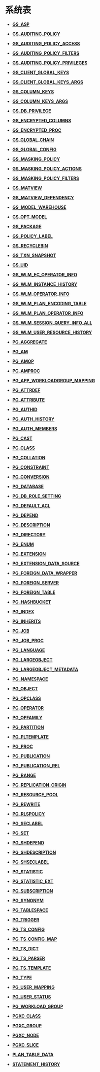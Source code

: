 # 系统表

-   **[GS\_ASP](GS_ASP.md)**

-   **[GS\_AUDITING\_POLICY](GS_AUDITING_POLICY.md)**

-   **[GS\_AUDITING\_POLICY\_ACCESS](GS_AUDITING_POLICY_ACCESS.md)**

-   **[GS\_AUDITING\_POLICY\_FILTERS](GS_AUDITING_POLICY_FILTERS.md)**

-   **[GS\_AUDITING\_POLICY\_PRIVILEGES](GS_AUDITING_POLICY_PRIVILEGES.md)**

-   **[GS\_CLIENT\_GLOBAL\_KEYS](GS_CLIENT_GLOBAL_KEYS.md)**

-   **[GS\_CLIENT\_GLOBAL\_KEYS\_ARGS](GS_CLIENT_GLOBAL_KEYS_ARGS.md)**

-   **[GS\_COLUMN\_KEYS](GS_COLUMN_KEYS.md)**

-   **[GS\_COLUMN\_KEYS\_ARGS](GS_COLUMN_KEYS_ARGS.md)**

-   **[GS\_DB\_PRIVILEGE](GS_DB_PRIVILEGE.md)**

-   **[GS\_ENCRYPTED\_COLUMNS](GS_ENCRYPTED_COLUMNS.md)**

-   **[GS\_ENCRYPTED\_PROC](GS_ENCRYPTED_PROC.md)**

-   **[GS\_GLOBAL\_CHAIN](GS_GLOBAL_CHAIN.md)**

-   **[GS\_GLOBAL\_CONFIG](GS_GLOBAL_CONFIG.md)**

-   **[GS\_MASKING\_POLICY](GS_MASKING_POLICY.md)**

-   **[GS\_MASKING\_POLICY\_ACTIONS](GS_MASKING_POLICY_ACTIONS.md)**

-   **[GS\_MASKING\_POLICY\_FILTERS](GS_MASKING_POLICY_FILTERS.md)**

-   **[GS\_MATVIEW](GS_MATVIEW.md)**

-   **[GS\_MATVIEW\_DEPENDENCY](GS_MATVIEW_DEPENDENCY.md)**

-   **[GS\_MODEL\_WAREHOUSE](GS_MODEL_WAREHOUSE.md)**

-   **[GS\_OPT\_MODEL](GS_OPT_MODEL.md)**

-   **[GS\_PACKAGE](GS_PACKAGE.md)**

-   **[GS\_POLICY\_LABEL](GS_POLICY_LABEL.md)**

-   **[GS\_RECYCLEBIN](GS_RECYCLEBIN.md)**

-   **[GS\_TXN\_SNAPSHOT](GS_TXN_SNAPSHOT.md)**

-   **[GS\_UID](GS_UID.md)**

-   **[GS\_WLM\_EC\_OPERATOR\_INFO](GS_WLM_EC_OPERATOR_INFO.md)**

-   **[GS\_WLM\_INSTANCE\_HISTORY](GS_WLM_INSTANCE_HISTORY.md)**

-   **[GS\_WLM\_OPERATOR\_INFO](GS_WLM_OPERATOR_INFO.md)**

-   **[GS\_WLM\_PLAN\_ENCODING\_TABLE](GS_WLM_PLAN_ENCODING_TABLE.md)**

-   **[GS\_WLM\_PLAN\_OPERATOR\_INFO](GS_WLM_PLAN_OPERATOR_INFO.md)**

-   **[GS\_WLM\_SESSION\_QUERY\_INFO\_ALL](GS_WLM_SESSION_QUERY_INFO_ALL.md)**

-   **[GS\_WLM\_USER\_RESOURCE\_HISTORY](GS_WLM_USER_RESOURCE_HISTORY.md)**

-   **[PG\_AGGREGATE](PG_AGGREGATE.md)**

-   **[PG\_AM](PG_AM.md)**

-   **[PG\_AMOP](PG_AMOP.md)**

-   **[PG\_AMPROC](PG_AMPROC.md)**

-   **[PG\_APP\_WORKLOADGROUP\_MAPPING](PG_APP_WORKLOADGROUP_MAPPING.md)**

-   **[PG\_ATTRDEF](PG_ATTRDEF.md)**

-   **[PG\_ATTRIBUTE](PG_ATTRIBUTE.md)**

-   **[PG\_AUTHID](PG_AUTHID.md)**

-   **[PG\_AUTH\_HISTORY](PG_AUTH_HISTORY.md)**

-   **[PG\_AUTH\_MEMBERS](PG_AUTH_MEMBERS.md)**

-   **[PG\_CAST](PG_CAST.md)**

-   **[PG\_CLASS](PG_CLASS.md)**

-   **[PG\_COLLATION](PG_COLLATION.md)**

-   **[PG\_CONSTRAINT](PG_CONSTRAINT.md)**

-   **[PG\_CONVERSION](PG_CONVERSION.md)**

-   **[PG\_DATABASE](PG_DATABASE.md)**

-   **[PG\_DB\_ROLE\_SETTING](PG_DB_ROLE_SETTING.md)**

-   **[PG\_DEFAULT\_ACL](PG_DEFAULT_ACL.md)**

-   **[PG\_DEPEND](PG_DEPEND.md)**

-   **[PG\_DESCRIPTION](PG_DESCRIPTION.md)**

-   **[PG\_DIRECTORY](PG_DIRECTORY.md)**

-   **[PG\_ENUM](PG_ENUM.md)**

-   **[PG\_EXTENSION](PG_EXTENSION.md)**

-   **[PG\_EXTENSION\_DATA\_SOURCE](PG_EXTENSION_DATA_SOURCE.md)**

-   **[PG\_FOREIGN\_DATA\_WRAPPER](PG_FOREIGN_DATA_WRAPPER.md)**

-   **[PG\_FOREIGN\_SERVER](PG_FOREIGN_SERVER.md)**

-   **[PG\_FOREIGN\_TABLE](PG_FOREIGN_TABLE.md)**

-   **[PG\_HASHBUCKET](PG_HASHBUCKET.md)**

-   **[PG\_INDEX](PG_INDEX.md)**

-   **[PG\_INHERITS](PG_INHERITS.md)**

-   **[PG\_JOB](PG_JOB.md)**

-   **[PG\_JOB\_PROC](PG_JOB_PROC.md)**

-   **[PG\_LANGUAGE](PG_LANGUAGE.md)**

-   **[PG\_LARGEOBJECT](PG_LARGEOBJECT.md)**

-   **[PG\_LARGEOBJECT\_METADATA](PG_LARGEOBJECT_METADATA.md)**

-   **[PG\_NAMESPACE](PG_NAMESPACE.md)**

-   **[PG\_OBJECT](PG_OBJECT.md)**

-   **[PG\_OPCLASS](PG_OPCLASS.md)**

-   **[PG\_OPERATOR](PG_OPERATOR.md)**

-   **[PG\_OPFAMILY](PG_OPFAMILY.md)**

-   **[PG\_PARTITION](PG_PARTITION.md)**

-   **[PG\_PLTEMPLATE](PG_PLTEMPLATE.md)**

-   **[PG\_PROC](PG_PROC.md)**

-   **[PG\_PUBLICATION](PG_PUBLICATION.md)**

-   **[PG\_PUBLICATION\_REL](PG_PUBLICATION_REL.md)**

-   **[PG\_RANGE](PG_RANGE.md)**

-   **[PG\_REPLICATION\_ORIGIN](PG_REPLICATION_ORIGIN.md)**

-   **[PG\_RESOURCE\_POOL](PG_RESOURCE_POOL.md)**

-   **[PG\_REWRITE](PG_REWRITE.md)**

-   **[PG\_RLSPOLICY](PG_RLSPOLICY.md)**

-   **[PG\_SECLABEL](PG_SECLABEL.md)**

-   **[PG\_SET](PG_SET.md)**

-   **[PG\_SHDEPEND](PG_SHDEPEND.md)**

-   **[PG\_SHDESCRIPTION](PG_SHDESCRIPTION.md)**

-   **[PG\_SHSECLABEL](PG_SHSECLABEL.md)**

-   **[PG\_STATISTIC](PG_STATISTIC.md)**

-   **[PG\_STATISTIC\_EXT](PG_STATISTIC_EXT.md)**

-   **[PG\_SUBSCRIPTION](PG_SUBSCRIPTION.md)**

-   **[PG\_SYNONYM](PG_SYNONYM.md)**

-   **[PG\_TABLESPACE](PG_TABLESPACE.md)**

-   **[PG\_TRIGGER](PG_TRIGGER.md)**

-   **[PG\_TS\_CONFIG](PG_TS_CONFIG.md)**

-   **[PG\_TS\_CONFIG\_MAP](PG_TS_CONFIG_MAP.md)**

-   **[PG\_TS\_DICT](PG_TS_DICT.md)**

-   **[PG\_TS\_PARSER](PG_TS_PARSER.md)**

-   **[PG\_TS\_TEMPLATE](PG_TS_TEMPLATE.md)**

-   **[PG\_TYPE](PG_TYPE.md)**

-   **[PG\_USER\_MAPPING](PG_USER_MAPPING.md)**

-   **[PG\_USER\_STATUS](PG_USER_STATUS.md)**

-   **[PG\_WORKLOAD\_GROUP](PG_WORKLOAD_GROUP.md)**

-   **[PGXC\_CLASS](PGXC_CLASS.md)**

-   **[PGXC\_GROUP](PGXC_GROUP.md)**

-   **[PGXC\_NODE](PGXC_NODE.md)**

-   **[PGXC\_SLICE](PGXC_SLICE.md)**

-   **[PLAN\_TABLE\_DATA](PLAN_TABLE_DATA.md)**

-   **[STATEMENT\_HISTORY](STATEMENT_HISTORY.md)**

